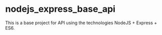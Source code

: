 # nodejs_express_base_api
This is a base project for API using the technologies NodeJS + Express + ES6.
